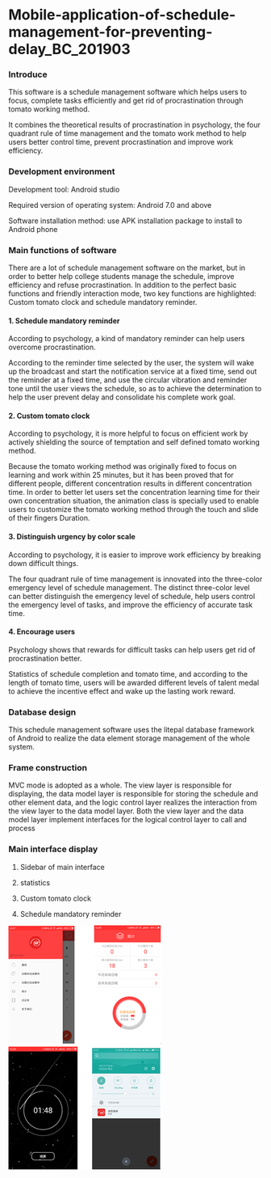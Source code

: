 # Mobile-application-of-schedule-management-for-preventing-delay_BC_201903

### Introduce
This software is a schedule management software which helps users to focus, complete tasks efficiently and get rid of procrastination through tomato working method. 

It combines the theoretical results of procrastination in psychology, the four quadrant rule of time management and the tomato work method to help users better control time, prevent procrastination and improve work efficiency.

### Development environment
Development tool: Android studio

Required version of operating system: Android 7.0 and above

Software installation method: use APK installation package to install to Android phone

### Main functions of software
There are a lot of schedule management software on the market, but in order to better help college students manage the schedule, improve efficiency and refuse procrastination. In addition to the perfect basic functions and friendly interaction mode, two key functions are highlighted: Custom tomato clock and schedule mandatory reminder.

#### 1. Schedule mandatory reminder
According to psychology, a kind of mandatory reminder can help users overcome procrastination.

According to the reminder time selected by the user, the system will wake up the broadcast and start the notification service at a fixed time, send out the reminder at a fixed time, and use the circular vibration and reminder tone until the user views the schedule, so as to achieve the determination to help the user prevent delay and consolidate his complete work goal.

#### 2. Custom tomato clock
According to psychology, it is more helpful to focus on efficient work by actively shielding the source of temptation and self defined tomato working method.

Because the tomato working method was originally fixed to focus on learning and work within 25 minutes, but it has been proved that for different people, different concentration results in different concentration time. In order to better let users set the concentration learning time for their own concentration situation, the animation class is specially used to enable users to customize the tomato working method through the touch and slide of their fingers Duration.

#### 3. Distinguish urgency by color scale
According to psychology, it is easier to improve work efficiency by breaking down difficult things.

The four quadrant rule of time management is innovated into the three-color emergency level of schedule management. The distinct three-color level can better distinguish the emergency level of schedule, help users control the emergency level of tasks, and improve the efficiency of accurate task time.

#### 4. Encourage users
Psychology shows that rewards for difficult tasks can help users get rid of procrastination better.

Statistics of schedule completion and tomato time, and according to the length of tomato time, users will be awarded different levels of talent medal to achieve the incentive effect and wake up the lasting work reward.

### Database design
This schedule management software uses the litepal database framework of Android to realize the data element storage management of the whole system.

### Frame construction
MVC mode is adopted as a whole. The view layer is responsible for displaying, the data model layer is responsible for storing the schedule and other element data, and the logic control layer realizes the interaction from the view layer to the data model layer. Both the view layer and the data model layer implement interfaces for the logical control layer to call and process

### Main interface display
1. Sidebar of main interface

2. statistics

3. Custom tomato clock

4. Schedule mandatory reminder

![enter description here](./images/05.png)